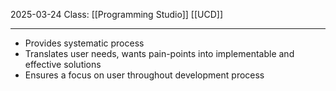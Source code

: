 2025-03-24
Class: [[Programming Studio]] [[UCD]]
- - -
- Provides systematic process
- Translates user needs, wants pain-points into implementable and effective solutions
- Ensures a focus on user throughout development process